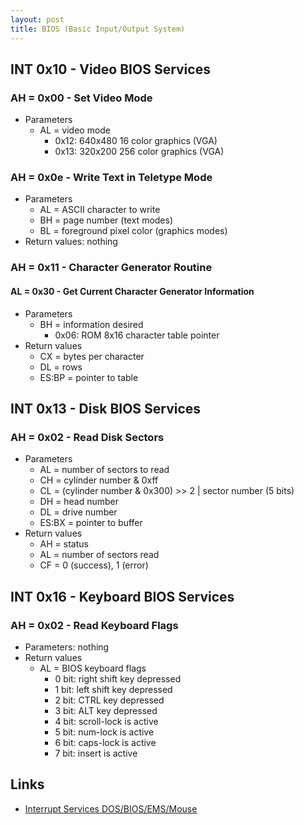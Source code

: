 ```yaml
---
layout: post
title: BIOS (Basic Input/Output System)
---
```



## INT 0x10 - Video BIOS Services
### AH = 0x00 - Set Video Mode
- Parameters
	- AL = video mode
    	- 0x12: 640x480 16 color graphics (VGA)
		- 0x13: 320x200 256 color graphics (VGA)


### AH = 0x0e - Write Text in Teletype Mode
- Parameters
	- AL = ASCII character to write
	- BH = page number (text modes)
	- BL = foreground pixel color (graphics modes)
- Return values: nothing


### AH = 0x11 - Character Generator Routine
#### AL = 0x30 - Get Current Character Generator Information
- Parameters
	- BH = information desired
		- 0x06: ROM 8x16 character table pointer
- Return values
	- CX = bytes per character
	- DL = rows
	- ES:BP = pointer to table



## INT 0x13 - Disk BIOS Services
### AH = 0x02 - Read Disk Sectors
- Parameters
	- AL = number of sectors to read
	- CH = cylinder number & 0xff
	- CL = (cylinder number & 0x300) \>\> 2 \| sector number (5 bits)
	- DH = head number
	- DL = drive number
	- ES:BX = pointer to buffer
- Return values
	- AH = status
	- AL = number of sectors read
	- CF = 0 (success), 1 (error)



## INT 0x16 - Keyboard BIOS Services
### AH = 0x02 - Read Keyboard Flags
- Parameters: nothing
- Return values
	- AL = BIOS keyboard flags
		- 0 bit: right shift key depressed
		- 1 bit: left shift key depressed
		- 2 bit: CTRL key depressed
		- 3 bit: ALT key depressed
		- 4 bit: scroll-lock is active
		- 5 bit: num-lock is active
		- 6 bit: caps-lock is active
		- 7 bit: insert is active



## Links
- [Interrupt Services DOS/BIOS/EMS/Mouse](https://stanislavs.org/helppc/idx_interrupt.html)
